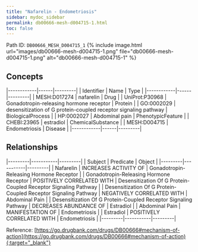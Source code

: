 ```yaml
---
title: "Nafarelin - Endometriosis"
sidebar: mydoc_sidebar
permalink: db00666-mesh-d004715-1.html
toc: false 
---
```



Path ID: `DB00666_MESH_D004715_1`
{% include image.html url="images/db00666-mesh-d004715-1.png" file="db00666-mesh-d004715-1.png" alt="db00666-mesh-d004715-1" %}

## Concepts

|------------|------|---------|
| Identifier | Name | Type    |
|------------|------|---------|
| MESH:D017274 | nafarelin | Drug |
| UniProt:P30968 | Gonadotropin-releasing hormone receptor | Protein |
| GO:0002029 | desensitization of G protein-coupled receptor signaling pathway | BiologicalProcess |
| HP:0002027 | Abdominal pain | PhenotypicFeature |
| CHEBI:23965 | estradiol | ChemicalSubstance |
| MESH:D004715 | Endometriosis | Disease |
|------------|------|---------|

## Relationships

|---------|-----------|---------|
| Subject | Predicate | Object  |
|---------|-----------|---------|
| Nafarelin | INCREASES ACTIVITY OF | Gonadotropin-Releasing Hormone Receptor |
| Gonadotropin-Releasing Hormone Receptor | POSITIVELY CORRELATED WITH | Desensitization Of G Protein-Coupled Receptor Signaling Pathway |
| Desensitization Of G Protein-Coupled Receptor Signaling Pathway | NEGATIVELY CORRELATED WITH | Abdominal Pain |
| Desensitization Of G Protein-Coupled Receptor Signaling Pathway | DECREASES ABUNDANCE OF | Estradiol |
| Abdominal Pain | MANIFESTATION OF | Endometriosis |
| Estradiol | POSITIVELY CORRELATED WITH | Endometriosis |
|---------|-----------|---------|

Reference: [https://go.drugbank.com/drugs/DB00666#mechanism-of-action](https://go.drugbank.com/drugs/DB00666#mechanism-of-action){:target="_blank"}